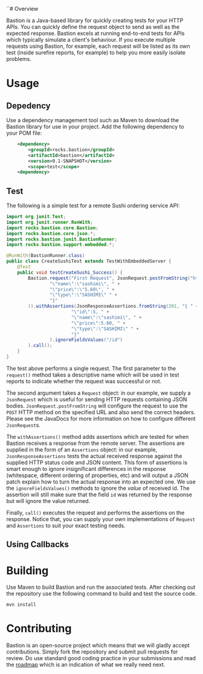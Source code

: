 ``# Overview

Bastion is a Java-based library for quickly creating tests for your HTTP APIs.
You can quickly define the request object to send as well as the expected response. Bastion excels at
running end-to-end tests for APIs which typically simulate a client's behaviour. If you execute multiple
requests using Bastion, for example, each request will be listed as its own test (inside surefire reports, for example)
to help you more easily isolate problems.

# Usage
## Depedency

Use a dependency management tool such as Maven to download the Bastion library for use in your project. Add the following
dependency to your POM file:
```xml
    <dependency>
        <groupId>rocks.bastion</groupId>
        <artifactId>bastion</artifactId>
        <version>0.1-SNAPSHOT</version>
        <scope>test</scope>
    <dependency>
```

## Test

The following is a simple test for a remote Sushi ordering service API:

```java
import org.junit.Test;
import org.junit.runner.RunWith;
import rocks.bastion.core.Bastion;
import rocks.bastion.core.json.*;
import rocks.bastion.junit.BastionRunner;
import rocks.bastion.support.embedded.*;

@RunWith(BastionRunner.class)
public class CreateSushiTest extends TestWithEmbeddedServer {
    @Test
    public void testCreateSushi_Success() {
        Bastion.request("First Request", JsonRequest.postFromString("http://localhost:9876/sushi", "{ " +
                "\"name\":\"sashimi\", " +
                "\"price\":\"5.60\", " +
                "\"type\":\"SASHIMI\" " +
                "}"
        )).withAssertions(JsonResponseAssertions.fromString(201, "{ " +
                        "\"id\":5, " +
                        "\"name\":\"sashimi\", " +
                        "\"price\":5.60, " +
                        "\"type\":\"SASHIMI\" " +
                        "}"
                ).ignoreFieldsValues("/id")
        ).call();
    }
}
```

The test above performs a single request. The first parameter to the `request()` method takes a descriptive name which will be used in test reports to indicate whether the request was successful or not.

The second argument takes a `Request` object: in our example, we supply a `JsonRequest` which is useful for sending HTTP requests containing JSON bodies. `JsonRequest.postFromString` will configure the request to use the `POST` HTTP method on the specified URL and also send the correct headers. Please see the JavaDocs for more information on how to configure different `JsonRequest`s.

The `withAssertions()` method adds assertions which are tested for when Bastion receives a response from the remote server. The assertions are supplied in the form of an `Assertions` object: in our example, `JsonResponseAssertions` tests the actual received response against the supplied HTTP status code and JSON content. This form of assertions is smart enough to ignore insignificant differences in the response (whitespace, different ordering of properties, etc) and will output a JSON patch explain how to turn the actual response into an expected one. We use the `ignoreFieldsValues()` methods to ignore the *value* of received id. The assertion will still make sure that the field `id` was returned by the response but will ignore the value returned.

Finally, `call()` executes the request and performs the assertions on the response. Notice that, you can supply your own implementations of `Request` and `Assertions` to suit your exact testing needs.

## Using Callbacks

# Building

Use Maven to build Bastion and run the associated tests. After checking out the repository 
use the following command to build and test the source code.

    mvn install

# Contributing

Bastion is an open-source project which means that we will gladly accept contributions. Simply 
fork the repository and submit pull requests for review. Do use standard good coding practice 
in your submissions and read the [roadmap](https://github.com/KPull/Bastion/wiki/Roadmap) which 
is an indication of what we really need next.
